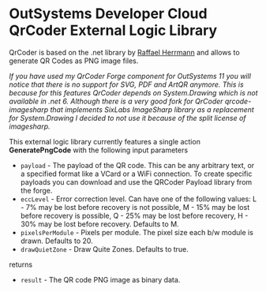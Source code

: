 # OutSystems Developer Cloud QrCoder External Logic Library

QrCoder is based on the .net library by [Raffael Herrmann](https://github.com/codebude) and allows to generate QR Codes as PNG image files.

*If you have used my QrCoder Forge component for OutSystems 11 you will notice that there is no support for SVG, PDF and ArtQR anymore.
This is because for this features QrCoder depends on System.Drawing which is not available in .net 6.
Although there is a very good fork for QrCoder qrcode-imagesharp that implements SixLabs ImageSharp library as a replacement
for System.Drawing I decided to not use it because of the split license of imagesharp.*

This external logic library currently features a single action **GeneratePngCode** with the following input parameters

* `payload` - The payload of the QR code. This can be any arbitrary text, or a specified format like a VCard or a WiFi connection. To create specific payloads you can download and use the QRCoder Payload library from the forge.
* `eccLevel` - Error correction level. Can have one of the following values: L - 7% may be lost before recovery is not possible, M - 15% may be lost before recovery is possible, Q - 25% may be lost before recovery, H - 30% may be lost before recovery. Defaults to M.
* `pixelsPerModule` - Pixels per module. The pixel size each b/w module is drawn. Defaults to 20.
* `drawQuietZone` - Draw Quite Zones. Defaults to true.

returns

* `result` - The QR code PNG image as binary data.